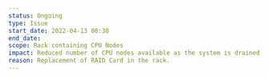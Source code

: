 ```yaml
---
status: Ongoing
type: Issue
start_date: 2022-04-13 08:30
end_date: 
scope: Rack containing CPU Nodes
impact: Reduced number of CPU nodes available as the system is drained for the maintenance. Waiting for card to arrive on site and will then confirm the date of the maintenance work (card currently held up by customs). 
reason: Replacement of RAID Card in the rack.
---
```



